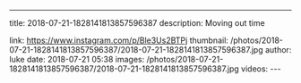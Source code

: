 ---
title: 2018-07-21-1828141813857596387
description: Moving out time

link: https://www.instagram.com/p/Ble3Us2BTPj
thumbnail: /photos/2018-07-21-1828141813857596387/2018-07-21-1828141813857596387.jpg
author: luke
date: 2018-07-21 05:38
images: /photos/2018-07-21-1828141813857596387/2018-07-21-1828141813857596387.jpg
videos: ---
